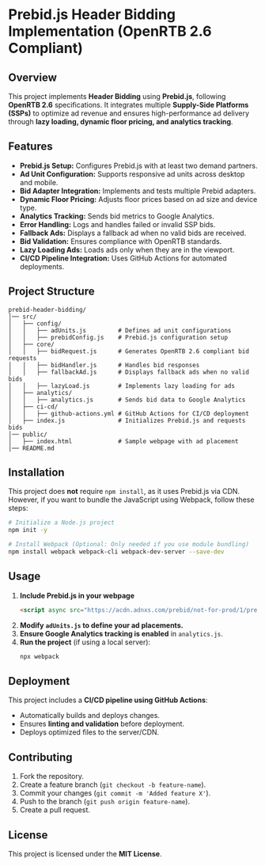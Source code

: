 # Prebid.js Header Bidding Implementation (OpenRTB 2.6 Compliant)

## Overview
This project implements **Header Bidding** using **Prebid.js**, following **OpenRTB 2.6** specifications. It integrates multiple **Supply-Side Platforms (SSPs)** to optimize ad revenue and ensures high-performance ad delivery through **lazy loading, dynamic floor pricing, and analytics tracking**.

## Features
- **Prebid.js Setup:** Configures Prebid.js with at least two demand partners.
- **Ad Unit Configuration:** Supports responsive ad units across desktop and mobile.
- **Bid Adapter Integration:** Implements and tests multiple Prebid adapters.
- **Dynamic Floor Pricing:** Adjusts floor prices based on ad size and device type.
- **Analytics Tracking:** Sends bid metrics to Google Analytics.
- **Error Handling:** Logs and handles failed or invalid SSP bids.
- **Fallback Ads:** Displays a fallback ad when no valid bids are received.
- **Bid Validation:** Ensures compliance with OpenRTB standards.
- **Lazy Loading Ads:** Loads ads only when they are in the viewport.
- **CI/CD Pipeline Integration:** Uses GitHub Actions for automated deployments.

## Project Structure
```
prebid-header-bidding/
│── src/
│   ├── config/
│   │   ├── adUnits.js         # Defines ad unit configurations
│   │   ├── prebidConfig.js    # Prebid.js configuration setup
│   ├── core/
│   │   ├── bidRequest.js      # Generates OpenRTB 2.6 compliant bid requests
│   │   ├── bidHandler.js      # Handles bid responses
│   │   ├── fallbackAd.js      # Displays fallback ads when no valid bids
│   │   ├── lazyLoad.js        # Implements lazy loading for ads
│   ├── analytics/
│   │   ├── analytics.js       # Sends bid data to Google Analytics
│   ├── ci-cd/
│   │   ├── github-actions.yml # GitHub Actions for CI/CD deployment
│   ├── index.js               # Initializes Prebid.js and requests bids
│── public/
│   ├── index.html             # Sample webpage with ad placement
│── README.md
```

## Installation
This project does **not** require `npm install`, as it uses Prebid.js via CDN. However, if you want to bundle the JavaScript using Webpack, follow these steps:

```sh
# Initialize a Node.js project
npm init -y

# Install Webpack (Optional: Only needed if you use module bundling)
npm install webpack webpack-cli webpack-dev-server --save-dev
```

## Usage
1. **Include Prebid.js in your webpage**
   ```html
   <script async src="https://acdn.adnxs.com/prebid/not-for-prod/1/prebid.js"></script>
   ```
2. **Modify `adUnits.js` to define your ad placements.**
3. **Ensure Google Analytics tracking is enabled** in `analytics.js`.
4. **Run the project** (if using a local server):
   ```sh
   npx webpack
   ```

## Deployment
This project includes a **CI/CD pipeline using GitHub Actions**:
- Automatically builds and deploys changes.
- Ensures **linting and validation** before deployment.
- Deploys optimized files to the server/CDN.

## Contributing
1. Fork the repository.
2. Create a feature branch (`git checkout -b feature-name`).
3. Commit your changes (`git commit -m 'Added feature X'`).
4. Push to the branch (`git push origin feature-name`).
5. Create a pull request.

## License
This project is licensed under the **MIT License**.

